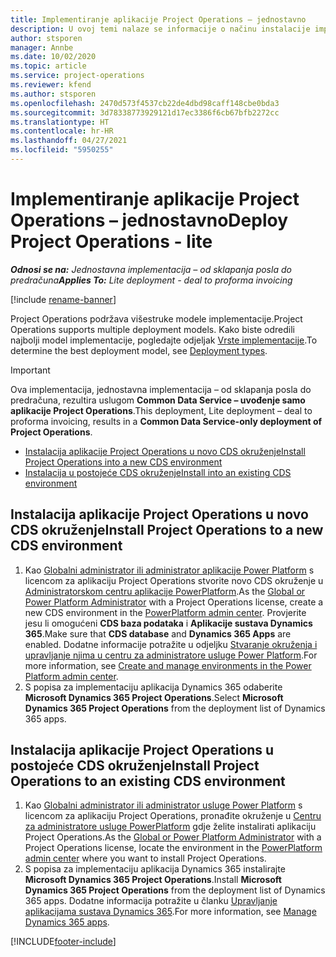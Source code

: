 ```yaml
---
title: Implementiranje aplikacije Project Operations – jednostavno
description: U ovoj temi nalaze se informacije o načinu instalacije implementacije jednostavne aplikacije Project Operations – od sklapanja posla do predračuna.
author: stsporen
manager: Annbe
ms.date: 10/02/2020
ms.topic: article
ms.service: project-operations
ms.reviewer: kfend
ms.author: stsporen
ms.openlocfilehash: 2470d573f4537cb22de4dbd98caff148cbe0bda3
ms.sourcegitcommit: 3d78338773929121d17ec3386f6cb67bfb2272cc
ms.translationtype: HT
ms.contentlocale: hr-HR
ms.lasthandoff: 04/27/2021
ms.locfileid: "5950255"
---
```

# <a name="deploy-project-operations---lite"></a><span data-ttu-id="ec3f8-103">Implementiranje aplikacije Project Operations – jednostavno</span><span class="sxs-lookup"><span data-stu-id="ec3f8-103">Deploy Project Operations - lite</span></span>

<span data-ttu-id="ec3f8-104">_**Odnosi se na:** Jednostavna implementacija – od sklapanja posla do predračuna_</span><span class="sxs-lookup"><span data-stu-id="ec3f8-104">_**Applies To:** Lite deployment - deal to proforma invoicing_</span></span>

[!include [rename-banner](~/includes/cc-data-platform-banner.md)]

<span data-ttu-id="ec3f8-105">Project Operations podržava višestruke modele implementacije.</span><span class="sxs-lookup"><span data-stu-id="ec3f8-105">Project Operations supports multiple deployment models.</span></span> <span data-ttu-id="ec3f8-106">Kako biste odredili najbolji model implementacije, pogledajte odjeljak [Vrste implementacije](determine-deployment-type.md).</span><span class="sxs-lookup"><span data-stu-id="ec3f8-106">To determine the best deployment model, see [Deployment types](determine-deployment-type.md).</span></span>


> [!IMPORTANT]
> <span data-ttu-id="ec3f8-107">Ova implementacija, jednostavna implementacija – od sklapanja posla do predračuna, rezultira uslugom **Common Data Service – uvođenje samo aplikacije Project Operations**.</span><span class="sxs-lookup"><span data-stu-id="ec3f8-107">This deployment, Lite deployment – deal to proforma invoicing, results in a **Common Data Service-only deployment of Project Operations**.</span></span>

- [<span data-ttu-id="ec3f8-108">Instalacija aplikacije Project Operations u novo CDS okruženje</span><span class="sxs-lookup"><span data-stu-id="ec3f8-108">Install Project Operations into a new CDS environment</span></span>](#new)
- [<span data-ttu-id="ec3f8-109">Instalacija u postojeće CDS okruženje</span><span class="sxs-lookup"><span data-stu-id="ec3f8-109">Install into an existing CDS environment</span></span>](#existing)



## <a name="install-project-operations-to-a-new-cds-environment"></a><a name="new"></a><span data-ttu-id="ec3f8-110">Instalacija aplikacije Project Operations u novo CDS okruženje</span><span class="sxs-lookup"><span data-stu-id="ec3f8-110">Install Project Operations to a new CDS environment</span></span>

1. <span data-ttu-id="ec3f8-111">Kao [Globalni administrator ili administrator aplikacije Power Platform](/power-platform/admin/global-service-administrators-can-administer-without-license) s licencom za aplikaciju Project Operations stvorite novo CDS okruženje u [Administratorskom centru aplikacije PowerPlatform](https://admin.powerplatform.com).</span><span class="sxs-lookup"><span data-stu-id="ec3f8-111">As the [Global or Power Platform Administrator](/power-platform/admin/global-service-administrators-can-administer-without-license) with a Project Operations license, create a new CDS environment in the [PowerPlatform admin center](https://admin.powerplatform.com).</span></span> <span data-ttu-id="ec3f8-112">Provjerite jesu li omogućeni **CDS baza podataka** i **Aplikacije sustava Dynamics 365**.</span><span class="sxs-lookup"><span data-stu-id="ec3f8-112">Make sure that **CDS database** and **Dynamics 365 Apps** are enabled.</span></span> <span data-ttu-id="ec3f8-113">Dodatne informacije potražite u odjeljku [Stvaranje okruženja i upravljanje njima u centru za administratore usluge Power Platform](/power-platform/admin/create-environment#create-an-environment-in-the-power-platform-admin-center).</span><span class="sxs-lookup"><span data-stu-id="ec3f8-113">For more information, see [Create and manage environments in the Power Platform admin center](/power-platform/admin/create-environment#create-an-environment-in-the-power-platform-admin-center).</span></span>
2. <span data-ttu-id="ec3f8-114">S popisa za implementaciju aplikacija Dynamics 365 odaberite **Microsoft Dynamics 365 Project Operations**.</span><span class="sxs-lookup"><span data-stu-id="ec3f8-114">Select **Microsoft Dynamics 365 Project Operations** from the deployment list of Dynamics 365 apps.</span></span>


## <a name="install-project-operations-to-an-existing-cds-environment"></a><a name="existing"></a><span data-ttu-id="ec3f8-115">Instalacija aplikacije Project Operations u postojeće CDS okruženje</span><span class="sxs-lookup"><span data-stu-id="ec3f8-115">Install Project Operations to an existing CDS environment</span></span>

1. <span data-ttu-id="ec3f8-116">Kao [Globalni administrator ili administrator usluge Power Platform](/power-platform/admin/global-service-administrators-can-administer-without-license) s licencom za aplikaciju Project Operations, pronađite okruženje u [Centru za administratore usluge PowerPlatform](https://admin.powerplatform.com) gdje želite instalirati aplikaciju Project Operations.</span><span class="sxs-lookup"><span data-stu-id="ec3f8-116">As the [Global or Power Platform Administrator](/power-platform/admin/global-service-administrators-can-administer-without-license) with a Project Operations license, locate the environment in the [PowerPlatform admin center](https://admin.powerplatform.com) where you want to install Project Operations.</span></span>
2. <span data-ttu-id="ec3f8-117">S popisa za implementaciju aplikacija Dynamics 365 instalirajte **Microsoft Dynamics 365 Project Operations**.</span><span class="sxs-lookup"><span data-stu-id="ec3f8-117">Install **Microsoft Dynamics 365 Project Operations** from the deployment list of Dynamics 365 apps.</span></span> <span data-ttu-id="ec3f8-118">Dodatne informacija potražite u članku [Upravljanje aplikacijama sustava Dynamics 365](/power-platform/admin/manage-apps).</span><span class="sxs-lookup"><span data-stu-id="ec3f8-118">For more information, see [Manage Dynamics 365 apps](/power-platform/admin/manage-apps).</span></span>




[!INCLUDE[footer-include](../includes/footer-banner.md)]